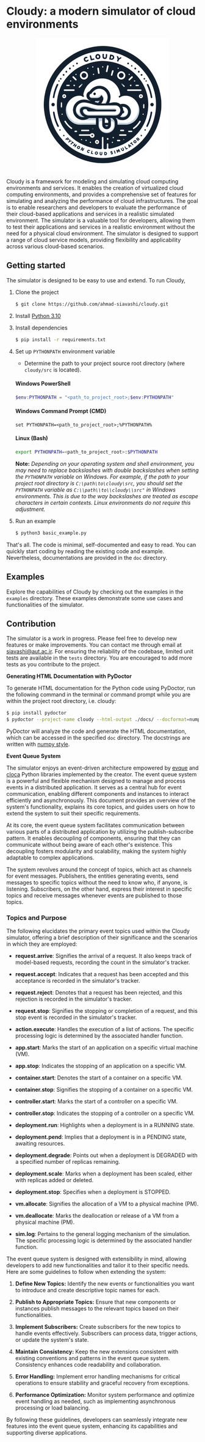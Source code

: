 # Cloudy: a modern simulator of cloud environments

<center>
   <img alt="logo" src="logo.png"/>
</center>

Cloudy is a framework for modeling and simulating cloud computing environments and services. It enables the creation of
virtualized cloud computing environments, and provides a comprehensive set of features for simulating and analyzing the
performance of cloud infrastructures. The goal is to enable researchers and developers to evaluate the performance of
their cloud-based applications and services in a realistic simulated environment. The simulator is a valuable tool for
developers, allowing them to test their applications and services in a realistic environment without the need for a
physical cloud environment. The simulator is designed to support a range of cloud service models, providing flexibility
and applicability across various cloud-based scenarios.

## Getting started

The simulator is designed to be easy to use and extend. To run Cloudy,

1. Clone the project

    ```bash 
    $ git clone https://github.com/ahmad-siavashi/cloudy.git 
    ```

2. Install [Python 3.10](https://wiki.python.org/moin/BeginnersGuide/Download)

3. Install dependencies
     ```bash
     $ pip install -r requirements.txt
     ```

4. Set up `PYTHONPATH` environment variable
    - Determine the path to your project source root directory (where `cloudy/src` is located).
   #### Windows PowerShell
     ```powershell
     $env:PYTHONPATH = "<path_to_project_root>;$env:PYTHONPATH"
     ```

   #### Windows Command Prompt (CMD)
     ```batch
     set PYTHONPATH=<path_to_project_root>;%PYTHONPATH%
     ```
   #### Linux (Bash)
     ```bash
     export PYTHONPATH=<path_to_project_root>:$PYTHONPATH
     ```

   **Note:** _Depending on your operating system and shell environment, you may need to replace backslashes with double
   backslashes when setting the `PYTHONPATH` variable on Windows. For example, if the path to your project root
   directory is `C:\path\to\cloudy\src`, you should set the `PYTHONPATH` variable as `C:\\path\\to\\cloudy\\src"` in Windows
   environments. This is due to the way backslashes are treated as escape characters in certain contexts. Linux
   environments do not require this adjustment._

5. Run an example
      ```bash
      $ python3 basic_example.py
      ```

That's all. The code is minimal, self-documented and easy to read. You can quickly start coding by reading the existing
code and example. Nevertheless, documentations are provided in the `doc` directory.

## Examples

Explore the capabilities of Cloudy by checking out the examples in the `examples` directory. These examples demonstrate
some use cases and functionalities of the simulator.

## Contribution

The simulator is a work in progress. Please feel free to develop new features or make improvements. You can contact me
through email at siavashi@aut.ac.ir. For ensuring the reliability of the codebase, limited unit tests are available in
the `tests` directory. You are
encouraged to add more tests as you contribute to the project.

**Generating HTML Documentation with PyDoctor**

To generate HTML documentation for the Python code using PyDoctor, run the following command in the terminal or command
prompt while you are within the project root directory, i.e. cloudy:

```bash
$ pip install pydoctor
$ pydoctor --project-name cloudy --html-output ./docs/ --docformat=numpy ./src/model/ ./src/module/ ./src/policy/
```

PyDoctor will analyze the code and generate the HTML documentation, which can be accessed in the
specified `doc` directory. The docstrings are written
with [numpy style](https://numpydoc.readthedocs.io/en/latest/format.html).

**Event Queue System**

The simulator enjoys an event-driven architecture empowered by [evque](https://github.com/ahmad-siavashi/evque)
and [cloca](https://github.com/ahmad-siavashi/cloca) Python libraries implemented by the creator. The event queue system
is a powerful and flexible mechanism designed to manage and process events in a distributed
application. It serves as a central hub for event communication, enabling different components and instances to interact
efficiently and asynchronously. This document provides an overview of the system's functionality, explains its core
topics, and guides users on how to extend the system to suit their specific requirements.

At its core, the event queue system facilitates communication between various parts of a distributed application by
utilizing the publish-subscribe pattern. It enables decoupling of components, ensuring that they can communicate without
being aware of each other's existence. This decoupling fosters modularity and scalability, making the system highly
adaptable to complex applications.

The system revolves around the concept of topics, which act as channels for event messages. Publishers, the entities
generating events, send messages to specific topics without the need to know who, if anyone, is listening. Subscribers,
on the other hand, express their interest in specific topics and receive messages whenever events are published to those
topics.

### Topics and Purpose

The following elucidates the primary event topics used within the Cloudy simulator, offering a brief description of their significance and the scenarios in which they are employed:

- **request.arrive**: Signifies the arrival of a request. It also keeps track of model-based requests, recording the count in the simulator's tracker.
  
- **request.accept**: Indicates that a request has been accepted and this acceptance is recorded in the simulator's tracker.

- **request.reject**: Denotes that a request has been rejected, and this rejection is recorded in the simulator's tracker.

- **request.stop**: Signifies the stopping or completion of a request, and this stop event is recorded in the simulator's tracker.

- **action.execute**: Handles the execution of a list of actions. The specific processing logic is determined by the associated handler function.

- **app.start**: Marks the start of an application on a specific virtual machine (VM).

- **app.stop**: Indicates the stopping of an application on a specific VM.

- **container.start**: Denotes the start of a container on a specific VM.

- **container.stop**: Signifies the stopping of a container on a specific VM.

- **controller.start**: Marks the start of a controller on a specific VM.

- **controller.stop**: Indicates the stopping of a controller on a specific VM.

- **deployment.run**: Highlights when a deployment is in a RUNNING state.

- **deployment.pend**: Implies that a deployment is in a PENDING state, awaiting resources.

- **deployment.degrade**: Points out when a deployment is DEGRADED with a specified number of replicas remaining.

- **deployment.scale**: Marks when a deployment has been scaled, either with replicas added or deleted.

- **deployment.stop**: Specifies when a deployment is STOPPED.

- **vm.allocate**: Signifies the allocation of a VM to a physical machine (PM).

- **vm.deallocate**: Marks the deallocation or release of a VM from a physical machine (PM).

- **sim.log**: Pertains to the general logging mechanism of the simulation. The specific processing logic is determined by the associated handler function.

The event queue system is designed with extensibility in mind, allowing developers to add new functionalities and tailor
it to their specific needs. Here are some guidelines to follow when extending the system:

1. **Define New Topics:** Identify the new events or functionalities you want to introduce and create descriptive topic
   names for each.

2. **Publish to Appropriate Topics:** Ensure that new components or instances publish messages to the relevant topics
   based on their functionalities.

3. **Implement Subscribers:** Create subscribers for the new topics to handle events effectively. Subscribers can
   process data, trigger actions, or update the system's state.

4. **Maintain Consistency:** Keep the new extensions consistent with existing conventions and patterns in the event
   queue system. Consistency enhances code readability and collaboration.

5. **Error Handling:** Implement error handling mechanisms for critical operations to ensure stability and graceful
   recovery from exceptions.

6. **Performance Optimization:** Monitor system performance and optimize event handling as needed, such as implementing
   asynchronous processing or load balancing.

By following these guidelines, developers can seamlessly integrate new features into the event queue system, enhancing
its capabilities and supporting diverse applications.
